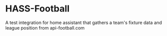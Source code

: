 # HASS-Football
A test integration for home assistant that gathers a team's fixture data and league position from api-football.com
